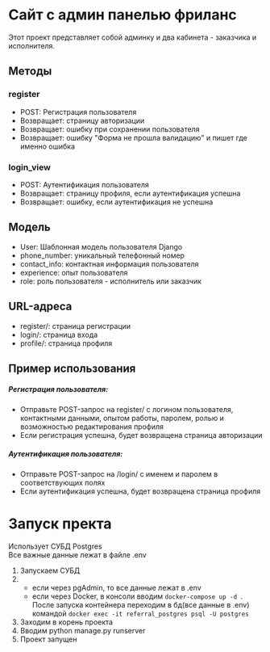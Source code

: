 
# Сайт с админ панелью фриланс
Этот проект представляет собой админку и два кабинета - заказчика и исполнителя.

## Методы
### register
- POST: Регистрация пользователя
- Возвращает: страницу авторизации
- Возвращает: ошибку при сохранении пользователя
- Возвращает: ошибку "Форма не прошла валидацию" и пишет где именно ошибка
### login_view
- POST: Аутентификация пользователя
- Возвращает: страницу профиля, если аутентификация успешна
- Возвращает: ошибку, если аутентификация не успешна
## Модель
- User: Шаблонная модель пользователя Django
- phone_number: уникальный телефонный номер
- contact_info: контактная информация пользователя
- experience: опыт пользователя
- role: роль пользователя - исполнитель или заказчик
## URL-адреса
- register/: страница регистрации
- login/: страница входа
- profile/: страница профиля
## Пример использования
##### Регистрация пользователя:
- Отправьте POST-запрос на register/ с логином пользователя, контактными данными, опытом работы, паролем, ролью и возможностью редактирования профиля
- Если регистрация успешна, будет возвращена страница авторизации
##### Аутентификация пользователя:
- Отправьте POST-запрос на /login/ с именем и паролем в соответствующих полях
- Если аутентификация успешна, будет возвращена страница профиля
# Запуск пректа
Использует СУБД Postgres<br>
Все важные данные лежат в файле .env<br>
1. Запускаем СУБД
2. - если через pgAdmin, то все данные лежат в .env
   - если через Docker, в консоли вводим ```docker-compose up -d ```. После запуска контейнера переходим в бд(все данные в .env) командой ```docker exec -it referral_postgres psql -U postgres```
3. Заходим в корень проекта
4. Вводим python manage.py runserver
5. Проект запущен
